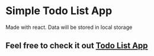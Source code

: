# Simple Todo List App

Made with react. Data will be stored in local storage

## Feel free to check it out [Todo List App](https://react-todo-app-five-zeta.vercel.app/)
